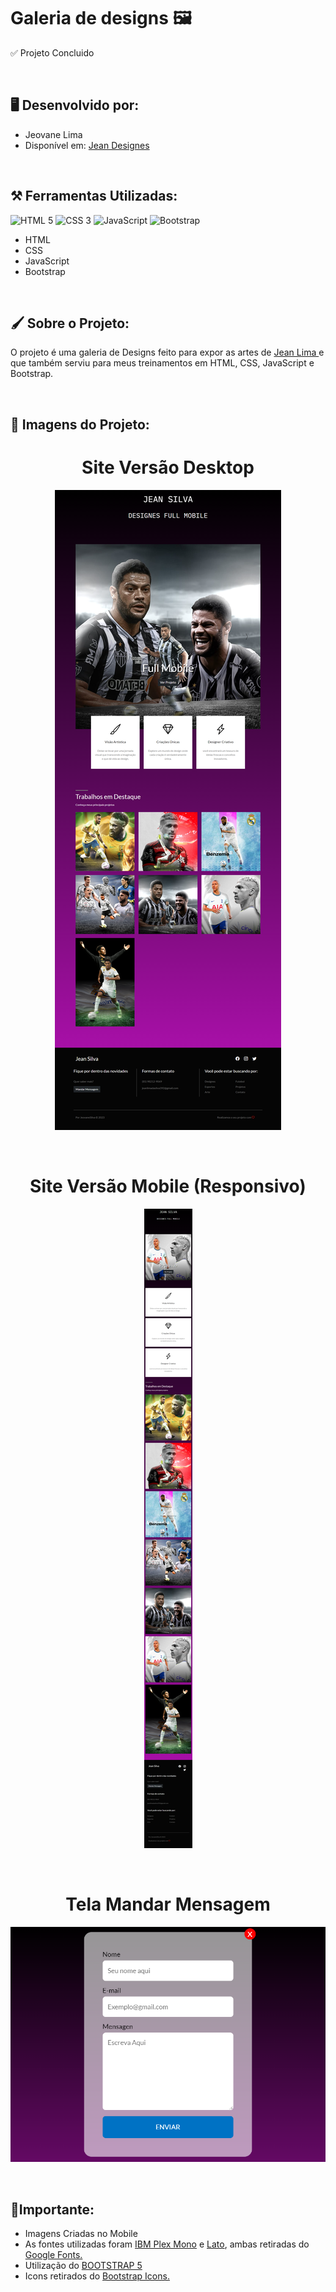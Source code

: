 # Galeria de designs 🖼️​
✅​ Projeto Concluido
<p><br></p>

## ​​​​🖥️​ Desenvolvido por: 
<ul>
<li>Jeovane Lima</li>
<li>Disponível em: <a href="https://jeansilva.netlify.app/" target="_blank">Jean Designes</a></li>
</ul>
<p><br></p>

## ​⚒️​ Ferramentas Utilizadas:

![HTML 5](https://img.shields.io/badge/HTML5-E34F26?style=for-the-badge&logo=html5&logoColor=white) 
![CSS 3](https://img.shields.io/badge/CSS3-1572B6?style=for-the-badge&logo=css3&logoColor=white) 
![JavaScript](https://img.shields.io/badge/JavaScript-F7DF1E?style=for-the-badge&logo=javascript&logoColor=black)
![Bootstrap](https://img.shields.io/badge/Bootstrap-563D7C?style=for-the-badge&logo=bootstrap&logoColor=white)

<ul>
  <li>HTML</li>
  <li>CSS</li>
  <li>JavaScript</li>
  <li>Bootstrap</li>
</ul>
<p><br></p>
 
## 🖌️ ​Sobre o Projeto:
<p>O projeto é uma galeria de Designs feito para expor as artes de <a href="https://www.instagram.com/jeann.244/" target="_blank"> Jean Lima </a> e que também serviu para meus treinamentos em HTML, CSS, JavaScript e Bootstrap.</p>
<p><br></p>

## ​🔗 Imagens do Projeto:

<div align="center" > 
<h1>Site Versão Desktop</h1>
<img src="imagens/galeria-designes-desktop.png" >
<p><br></p>
<h1> Site Versão Mobile (Responsivo) </h1>
<img src="imagens/galeria-designes-mobile.png" >
<p><br></p>
<h1>Tela Mandar Mensagem</h1>
<img src="imagens/tela-contatos.png" >
</div>
<p><br></p>


## ​🚨Importante:
<ul>
<li>Imagens Criadas no Mobile</li>

<li>As fontes utilizadas foram <a href="https://fonts.google.com/specimen/IBM+Plex+Mono?query=ibm+" target="_blank">IBM Plex Mono</a> e <a href="https://fonts.google.com/specimen/Lato?query=lato" target="_blank">Lato</a>, ambas retiradas do <a href="https://fonts.google.com/" target="_blank">Google Fonts.</a> </li>

<li>Utilização do <a href="https://getbootstrap.com/docs/5.0/getting-started/introduction/" target="_blank">BOOTSTRAP 5</a></li>

<li>Icons retirados do <a href="https://icons.getbootstrap.com/" target="_blank">Bootstrap Icons.</a></li>
</ul>


<!--https://dev.to/envoy_/150-badges-for-github-pnk--!>
